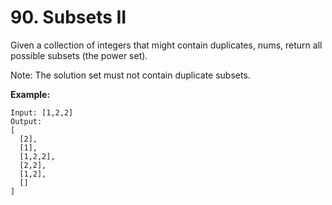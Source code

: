 # 90. Subsets II
Given a collection of integers that might contain duplicates, nums, return all possible subsets (the power set).

Note: The solution set must not contain duplicate subsets.

**Example:**
```
Input: [1,2,2]
Output:
[
  [2],
  [1],
  [1,2,2],
  [2,2],
  [1,2],
  []
]
```